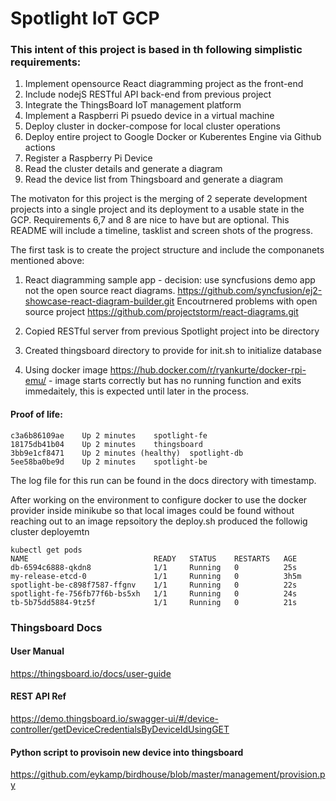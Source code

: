 # Spotlight IoT GCP
### This intent of this project is based in th following simplistic requirements:
1. Implement opensource React diagramming project as the front-end
2. Include nodejS RESTful API back-end from previous project
3. Integrate the ThingsBoard IoT management platform
4. Implement a Raspberri Pi psuedo device in a virtual machine
5. Deploy cluster in docker-compose for local cluster operations
6. Deploy entire project to Google Docker or Kuberentes Engine via Github actions
7. Register a Raspberry Pi Device
8. Read the cluster details and generate a diagram
9. Read the device list from Thingsboard and generate a diagram

The motivaton for this project is the merging of 2 seperate development projects into a single project and its deployment to a usable state in the GCP. Requirements 6,7 and 8 are nice to have but are optional. This README will include a timeline, tasklist and screen shots of the progress.

The first task is to create the project structure and include the componanets mentioned above:
1. React diagramming sample app - decision: use syncfusions demo app not the open source react diagrams.
         https://github.com/syncfusion/ej2-showcase-react-diagram-builder.git
   Encoutrnered problems with open source project https://github.com/projectstorm/react-diagrams.git

2. Copied RESTful server from previous Spotlight project into be directory  
3. Created thingsboard directory to provide for init.sh to initialize database
4. Using docker image https://hub.docker.com/r/ryankurte/docker-rpi-emu/ - image starts correctly but has no running function and exits immedaitely, this is expected until later in the process.

#### Proof of life:
```
c3a6b86109ae    Up 2 minutes    spotlight-fe
18175db41b04    Up 2 minutes    thingsboard
3bb9e1cf8471    Up 2 minutes (healthy)  spotlight-db
5ee58ba0be9d    Up 2 minutes    spotlight-be
```

The log file for this run can be found in the docs directory with timestamp.

After working on the environment to configure docker to use the docker provider inside minikube so that local images could be found without reaching out to an image repsoitory the deploy.sh produced the followig cluster deployemtn

```
kubectl get pods
NAME                            READY   STATUS    RESTARTS   AGE
db-6594c6888-qkdn8              1/1     Running   0          25s
my-release-etcd-0               1/1     Running   0          3h5m
spotlight-be-c898f7587-ffgnv    1/1     Running   0          22s
spotlight-fe-756fb77f6b-bs5xh   1/1     Running   0          24s
tb-5b75dd5884-9tz5f             1/1     Running   0          21s
```

### Thingsboard Docs
#### User Manual
https://thingsboard.io/docs/user-guide
 
#### REST API Ref 
https://demo.thingsboard.io/swagger-ui/#/device-controller/getDeviceCredentialsByDeviceIdUsingGET

#### Python script to provisoin new device into thingsboard
 https://github.com/eykamp/birdhouse/blob/master/management/provision.py

